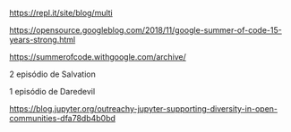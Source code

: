 https://repl.it/site/blog/multi

https://opensource.googleblog.com/2018/11/google-summer-of-code-15-years-strong.html

https://summerofcode.withgoogle.com/archive/

<p>2 episódio de Salvation</p>
<p>1 episódio de Daredevil</p>

https://blog.jupyter.org/outreachy-jupyter-supporting-diversity-in-open-communities-dfa78db4b0bd

